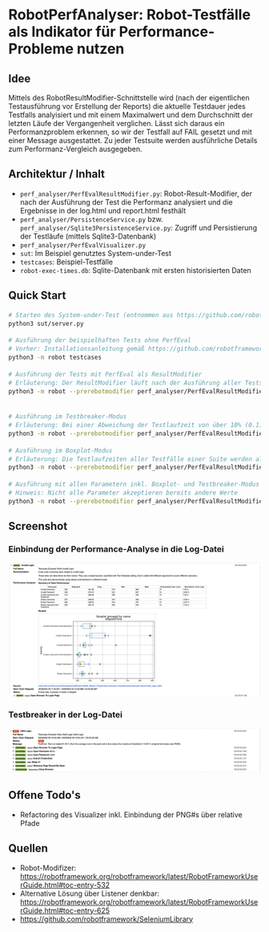 # RobotPerfAnalyser: Robot-Testfälle als Indikator für Performance-Probleme nutzen

## Idee

Mittels des RobotResultModifier-Schnittstelle wird (nach der eigentlichen Testausführung vor Erstellung der Reports) die aktuelle Testdauer jedes Testfalls analyisiert und mit einem Maximalwert und dem Durchschnitt der letzten Läufe der Vergangenheit verglichen. Lässt sich daraus ein Performanzproblem erkennen, so wir der Testfall auf FAIL gesetzt und mit einer Message ausgestattet. Zu jeder Testsuite werden ausführliche Details zum Performanz-Vergleich ausgegeben.

## Architektur / Inhalt

- `perf_analyser/PerfEvalResultModifier.py`: Robot-Result-Modifier, der nach der Ausführung der Test die Performanz analysiert und die Ergebnisse in der log.html und report.html festhält
- `perf_analyser/PersistenceService.py` bzw. `perf_analyser/Sqlite3PersistenceService.py`: Zugriff und Persistierung der Testläufe (mittels Sqlite3-Datenbank)
- `perf_analyser/PerfEvalVisualizer.py`
- `sut`: Im Beispiel genutztes System-under-Test
- `testcases`: Beispiel-Testfälle
- `robot-exec-times.db`: Sqlite-Datenbank mit ersten historisierten Daten

## Quick Start
```bash
# Starten des System-under-Test (entnommen aus https://github.com/robotframework/SeleniumLibrary)
python3 sut/server.py

# Ausführung der beispielhaften Tests ohne PerfEval
# Vorher: Installationsanleitung gemäß https://github.com/robotframework/SeleniumLibrary
python3 -m robot testcases

# Ausführung der Tests mit PerfEval als ResultModifier
# Erläuterung: Der ResultModifier läuft nach der Ausführung aller Tests und verändert nur die log.html und report.html (output.xml und Kommandozeilenausgabe bleiben unverändert)
python3 -m robot --prerebotmodifier perf_analyser/PerfEvalResultModifier.py testcases


# Ausführung im Testbreaker-Modus
# Erläuterung: Bei einer Abweichung der Testlaufzeit von über 10% (0.1) vom Durchschnitt der vergangen Testläufe wir der Testfall auf "FAIL" gesetzt
python3 -m robot --prerebotmodifier perf_analyser/PerfEvalResultModifier.py:devn=0.1:db_path="robot-exec-times.db"testbreaker=True testcases

# Ausführung im Boxplot-Modus
# Erläuterung: Die Testlaufzeiten aller Testfälle einer Suite werden als Boxplot dargestellt (Voraussetzung: pandas und matplotlib)
python3 -m robot --prerebotmodifier perf_analyser/PerfEvalResultModifier.py:devn=0.1:db_path="robot-exec-times.db"boxplot=True testcases

# Ausführung mit allen Parametern inkl. Boxplot- und Testbreaker-Modus
# Hinweis: Nicht alle Parameter akzeptieren bereits andere Werte
python3 -m robot --prerebotmodifier perf_analyser/PerfEvalResultModifier.py:stat_func='avg':devn=0.1:db_path="robot-exec-times.db":boxplot=True:testbreaker=True -L info testcases
```
## Screenshot

### Einbindung der Performance-Analyse in die Log-Datei
![](res/example-test-suite-summary.png)

### Testbreaker in der Log-Datei
![](res/example-testbreaker.png)

## Offene Todo's
- Refactoring des Visualizer inkl. Einbindung der PNG#s über relative Pfade

## Quellen
- Robot-Modifizer: https://robotframework.org/robotframework/latest/RobotFrameworkUserGuide.html#toc-entry-532
- Alternative Lösung über Listener denkbar: https://robotframework.org/robotframework/latest/RobotFrameworkUserGuide.html#toc-entry-625
- https://github.com/robotframework/SeleniumLibrary
